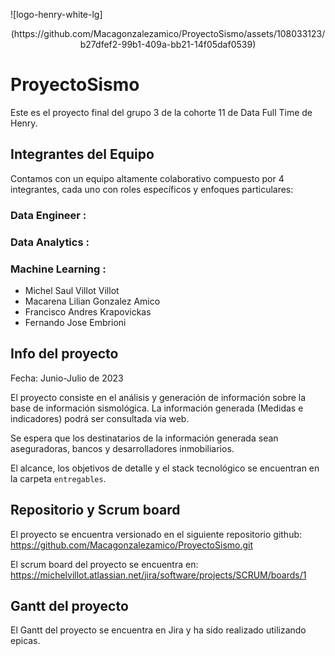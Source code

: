 ![logo-henry-white-lg]
<p align="center">(https://github.com/Macagonzalezamico/ProyectoSismo/assets/108033123/b27dfef2-99b1-409a-bb21-14f05daf0539)

# ProyectoSismo

Este es el proyecto final del grupo 3 de la cohorte 11 de Data Full Time de Henry.


## Integrantes del Equipo

Contamos con un equipo altamente colaborativo compuesto por 4 integrantes, cada uno con roles específicos y enfoques particulares:

### Data Engineer :
### Data Analytics :
### Machine Learning :

- Michel Saul Villot Villot
- Macarena Lilian Gonzalez Amico
- Francisco Andres Krapovickas
- Fernando Jose Embrioni


## Info del proyecto

Fecha: Junio-Julio de 2023

El proyecto consiste en el análisis y generación de información sobre la base de información sismológica. La información generada (Medidas e indicadores) podrá ser consultada via web.

Se espera que los destinatarios de la información generada sean aseguradoras, bancos y desarrolladores inmobiliarios.

El alcance, los objetivos de detalle y el stack tecnológico se encuentran en la carpeta `entregables`.

## Repositorio y Scrum board

El proyecto se encuentra versionado en el siguiente repositorio github: https://github.com/Macagonzalezamico/ProyectoSismo.git

El scrum board del proyecto se encuentra en: https://michelvillot.atlassian.net/jira/software/projects/SCRUM/boards/1

## Gantt del proyecto

El Gantt del proyecto se encuentra en Jira y ha sido realizado utilizando epicas.
